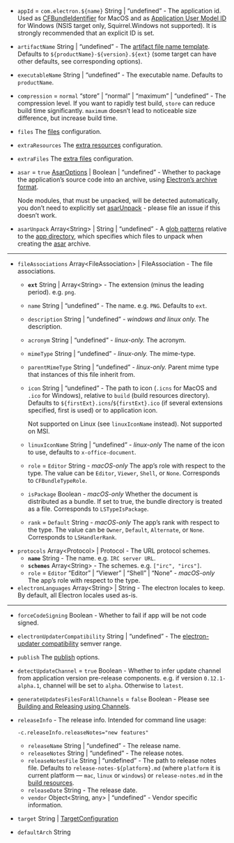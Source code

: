 <ul>
<li>
<p><code id="PlatformSpecificBuildOptions-appId">appId</code> = <code>com.electron.${name}</code> String | “undefined” - The application id. Used as <a href="https://developer.apple.com/library/ios/documentation/General/Reference/InfoPlistKeyReference/Articles/CoreFoundationKeys.html#//apple_ref/doc/uid/20001431-102070">CFBundleIdentifier</a> for MacOS and as <a href="https://msdn.microsoft.com/en-us/library/windows/desktop/dd378459(v=vs.85).aspx">Application User Model ID</a> for Windows (NSIS target only, Squirrel.Windows not supported). It is strongly recommended that an explicit ID is set.</p>
</li>
<li>
<p><code id="PlatformSpecificBuildOptions-artifactName">artifactName</code> String | “undefined” - The <a href="/configuration/configuration#artifact-file-name-template">artifact file name template</a>. Defaults to <code>${productName}-${version}.${ext}</code> (some target can have other defaults, see corresponding options).</p>
</li>
<li>
<p><code id="PlatformSpecificBuildOptions-executableName">executableName</code> String | “undefined” - The executable name. Defaults to <code>productName</code>.</p>
</li>
<li>
<p><code id="PlatformSpecificBuildOptions-compression">compression</code> = <code>normal</code> “store” | “normal” | “maximum” | “undefined” - The compression level. If you want to rapidly test build, <code>store</code> can reduce build time significantly. <code>maximum</code> doesn’t lead to noticeable size difference, but increase build time.</p>
</li>
<li>
<p><code id="PlatformSpecificBuildOptions-files">files</code> The <a href="/configuration/contents#files">files</a> configuration.</p>
</li>
<li>
<p><code id="PlatformSpecificBuildOptions-extraResources">extraResources</code> The <a href="/configuration/contents#extraresources">extra resources</a> configuration.</p>
</li>
<li>
<p><code id="PlatformSpecificBuildOptions-extraFiles">extraFiles</code> The <a href="/configuration/contents#extrafiles">extra files</a> configuration.</p>
</li>
<li>
<p><code id="PlatformSpecificBuildOptions-asar">asar</code> = <code>true</code> <a href="#AsarOptions">AsarOptions</a> | Boolean | “undefined” - Whether to package the application’s source code into an archive, using <a href="http://electron.atom.io/docs/tutorial/application-packaging/">Electron’s archive format</a>.</p>
<p>Node modules, that must be unpacked, will be detected automatically, you don’t need to explicitly set <a href="#configuration-asarUnpack">asarUnpack</a> - please file an issue if this doesn’t work.</p>
</li>
<li>
<p><code id="PlatformSpecificBuildOptions-asarUnpack">asarUnpack</code> Array&lt;String&gt; | String | “undefined” - A <a href="/file-patterns">glob patterns</a> relative to the <a href="#MetadataDirectories-app">app directory</a>, which specifies which files to unpack when creating the <a href="http://electron.atom.io/docs/tutorial/application-packaging/">asar</a> archive.</p>
</li>
</ul>
<hr>
<ul>
<li><code id="PlatformSpecificBuildOptions-fileAssociations">fileAssociations</code> Array&lt;FileAssociation&gt; | FileAssociation<a name="FileAssociation"></a> - The file associations.
<ul>
<li>
<p><strong><code id="FileAssociation-ext">ext</code></strong> String | Array&lt;String&gt; - The extension (minus the leading period). e.g. <code>png</code>.</p>
</li>
<li>
<p><code id="FileAssociation-name">name</code> String | “undefined” - The name. e.g. <code>PNG</code>. Defaults to <code>ext</code>.</p>
</li>
<li>
<p><code id="FileAssociation-description">description</code> String | “undefined” - <em>windows and linux only.</em> The description.</p>
</li>
<li>
<p><code id="FileAssociation-acronym">acronym</code> String | “undefined” - <em>linux-only.</em> The acronym.</p>
</li>
<li>
<p><code id="FileAssociation-mimeType">mimeType</code> String | “undefined” - <em>linux-only.</em> The mime-type.</p>
</li>
<li>
<p><code id="FileAssociation-parentMimeType">parentMimeType</code> String | “undefined” - <em>linux-only.</em> Parent mime type that instances of this file inherit from.</p>
</li>
<li>
<p><code id="FileAssociation-icon">icon</code> String | “undefined” - The path to icon (<code>.icns</code> for MacOS and <code>.ico</code> for Windows), relative to <code>build</code> (build resources directory). Defaults to <code>${firstExt}.icns</code>/<code>${firstExt}.ico</code> (if several extensions specified, first is used) or to application icon.</p>
<p>Not supported on Linux (see <code>linuxIconName</code> instead). Not supported on MSI.</p>
</li>
<li>
<p><code id="FileAssociation-linuxIconName">linuxIconName</code> String | “undefined” - <em>linux-only</em> The name of the icon to use, defaults to <code>x-office-document</code>.</p>
</li>
<li>
<p><code id="FileAssociation-role">role</code> = <code>Editor</code> String - <em>macOS-only</em> The app’s role with respect to the type. The value can be <code>Editor</code>, <code>Viewer</code>, <code>Shell</code>, or <code>None</code>. Corresponds to <code>CFBundleTypeRole</code>.</p>
</li>
<li>
<p><code id="FileAssociation-isPackage">isPackage</code> Boolean - <em>macOS-only</em> Whether the document is distributed as a bundle. If set to true, the bundle directory is treated as a file. Corresponds to <code>LSTypeIsPackage</code>.</p>
</li>
<li>
<p><code id="FileAssociation-rank">rank</code> = <code>Default</code> String - <em>macOS-only</em> The app’s rank with respect to the type. The value can be <code>Owner</code>, <code>Default</code>, <code>Alternate</code>, or <code>None</code>. Corresponds to <code>LSHandlerRank</code>.</p>
</li>
</ul>
</li>
<li><code id="PlatformSpecificBuildOptions-protocols">protocols</code> Array&lt;Protocol&gt; | Protocol<a name="Protocol"></a> - The URL protocol schemes.
<ul>
<li><strong><code id="Protocol-name">name</code></strong> String - The name. e.g. <code>IRC server URL</code>.</li>
<li><strong><code id="Protocol-schemes">schemes</code></strong> Array&lt;String&gt; - The schemes. e.g. <code>[&quot;irc&quot;, &quot;ircs&quot;]</code>.</li>
<li><code id="Protocol-role">role</code> = <code>Editor</code> “Editor” | “Viewer” | “Shell” | “None” - <em>macOS-only</em> The app’s role with respect to the type.</li>
</ul>
</li>
<li><code id="PlatformSpecificBuildOptions-electronLanguages">electronLanguages</code> Array&lt;String&gt; | String - The electron locales to keep. By default, all Electron locales used as-is.</li>
</ul>
<hr>
<ul>
<li>
<p><code id="PlatformSpecificBuildOptions-forceCodeSigning">forceCodeSigning</code> Boolean - Whether to fail if app will be not code signed.</p>
</li>
<li>
<p><code id="PlatformSpecificBuildOptions-electronUpdaterCompatibility">electronUpdaterCompatibility</code> String | “undefined” - The <a href="/auto-update#compatibility">electron-updater compatibility</a> semver range.</p>
</li>
<li>
<p><code id="PlatformSpecificBuildOptions-publish">publish</code> The <a href="/configuration/publish">publish</a> options.</p>
</li>
<li>
<p><code id="PlatformSpecificBuildOptions-detectUpdateChannel">detectUpdateChannel</code> = <code>true</code> Boolean - Whether to infer update channel from application version pre-release components. e.g. if version <code>0.12.1-alpha.1</code>, channel will be set to <code>alpha</code>. Otherwise to <code>latest</code>.</p>
</li>
<li>
<p><code id="PlatformSpecificBuildOptions-generateUpdatesFilesForAllChannels">generateUpdatesFilesForAllChannels</code> = <code>false</code> Boolean - Please see <a href="https://github.com/electron-userland/electron-builder/issues/1182#issuecomment-324947139">Building and Releasing using Channels</a>.</p>
</li>
<li>
<p><code id="PlatformSpecificBuildOptions-releaseInfo">releaseInfo</code><a name="ReleaseInfo"></a> - The release info. Intended for command line usage:</p>
<p><code>-c.releaseInfo.releaseNotes=&quot;new features&quot;</code></p>
<ul>
<li><code id="ReleaseInfo-releaseName">releaseName</code> String | “undefined” - The release name.</li>
<li><code id="ReleaseInfo-releaseNotes">releaseNotes</code> String | “undefined” - The release notes.</li>
<li><code id="ReleaseInfo-releaseNotesFile">releaseNotesFile</code> String | “undefined” - The path to release notes file. Defaults to <code>release-notes-${platform}.md</code> (where <code>platform</code> it is current platform — <code>mac</code>, <code>linux</code> or <code>windows</code>) or <code>release-notes.md</code> in the <a href="#MetadataDirectories-buildResources">build resources</a>.</li>
<li><code id="ReleaseInfo-releaseDate">releaseDate</code> String - The release date.</li>
<li><code id="ReleaseInfo-vendor">vendor</code> Object&lt;String, any&gt; | “undefined” - Vendor specific information.</li>
</ul>
</li>
<li>
<p><code id="PlatformSpecificBuildOptions-target">target</code> String | <a href="/cli#targetconfiguration">TargetConfiguration</a></p>
</li>
<li>
<p><code id="PlatformSpecificBuildOptions-defaultArch">defaultArch</code> String</p>
</li>
</ul>
